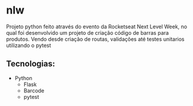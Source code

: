 # nlw

Projeto python feito através do evento da Rocketseat Next Level Week, no qual foi desenvolvido um projeto de criação código de barras para produtos. Vendo desde criação de routas, validações até testes unitarios utilizando o pytest

## Tecnologias:
- Python
  - Flask
  - Barcode
  - pytest
